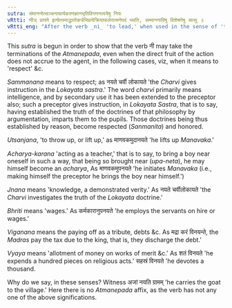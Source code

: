 ```yaml
---
sutra: संमाननोत्सञ्चनाचार्यकरणज्ञानभृतिविगणनव्ययेषु नियः
vRtti: णीञ् प्रापणे इत्येतस्माद्धातोकर्त्रभिप्रायेक्रियाफलेरात्मनेपदं भवति, सम्माननादिषु विशेषणेषु सत्सु ॥
vRtti_eng: "After the verb _ni_ 'to lead,' when used in the sense of 'to guide so as to render the person guided worthy,' 'to lift up,' 'to make one a spiritual guide,' 'to determine the true sense,' to employ on wages,' 'to pay as debt,' and 'to give as in charity,' even when the fruit of the action does not accrue to the agent, the _Atmanepada_ is used."
---
```

This _sutra_ is begun in order to show that the verb नी may take the terminations of the _Atmanepada_, even when the direct fruit of the action does not accrue to the agent, in the following cases, viz, when it means to 'respect' &c.

_Sammanana_ means to respect; as नयते चर्वी लोकायते 'the _Charvi_ gives instruction in the _Lokayata_ _sastra_.' The word _charvi_ primarily means intelligence, and by secondary use it has been extended to the preceptor also; such a preceptor gives instruction, in _Lokayata_ _Sastra_, that is to say, having established the truth of the doctrines of that philosophy by argumentation, imparts them to the pupils. Those doctrines being thus established by reason, become respected (_Sanmanita_) and honored.

_Utsanjana_, 'to throw up, or lift up,' as माणवकमुदानयते 'he lifts up _Manavaka_.'

_Acharya_-_karana_ 'acting as a teacher,' that is to say, to bring a boy near oneself in such a way, that being so brought near (_upa_-_neta_), he may himself become an _acharya_, As माणवकमुपनयते 'he initiates _Manavaka_ (i.e., making himself the preceptor he brings the boy near himself.')

_Jnana_ means 'knowledge, a demonstrated verity.' As नयते चर्वीलोकायते 'the _Charvi_ investigates the truth of the _Lokayata_ doctrine.'

_Bhriti_ means 'wages.' As कर्मकारानुपनयते 'he employs the servants on hire or wages.'

_Viganana_ means the paying off as a tribute, debts &c. As मद्रा करं विनयन्ते, the _Madras_ pay the tax due to the king, that is, they discharge the debt.'

_Vyaya_ means 'allotment of money on works of merit &c.' As शतं विनयते 'he expends a hundred pieces on religious acts.' सहस्रं विनयते 'he devotes a thousand.

Why do we say, in these senses? Witness अजां नयति ग्रामम् 'he carries the goat to the village.' Here there is no _Atmanepada_ affix, as the verb has not any one of the above significations.

